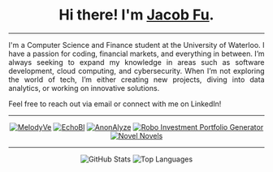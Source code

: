 <h1 align="center">Hi there! I'm <a href="https://yourwebsite.com/">Jacob Fu</a>.</h1>

---

<div align="justify">

I'm a Computer Science and Finance student at the University of Waterloo. I have a passion for coding, financial markets, and everything in between. I’m always seeking to expand my knowledge in areas such as software development, cloud computing, and cybersecurity. When I’m not exploring the world of tech, I’m either creating new projects, diving into data analytics, or working on innovative solutions. 

Feel free to reach out via email or connect with me on LinkedIn!

</div>

<div align="center">

---

[![MelodyVe](https://github-readme-stats.vercel.app/api/pin?username=fujacob&repo=MelodyVe&theme=material-palenight&icon_color=6a5acd&hide_border=true)](https://github.com/fujacob/MelodyVe)
[![EchoBl](https://github-readme-stats.vercel.app/api/pin?username=fujacob&repo=EchoBl&theme=material-palenight&icon_color=6a5acd&hide_border=true)](https://github.com/fujacob/EchoBl)
[![AnonAlyze](https://github-readme-stats.vercel.app/api/pin?username=fujacob&repo=AnonAlyze&theme=material-palenight&icon_color=6a5acd&hide_border=true)](https://github.com/fujacob/AnonAlyze)
[![Robo Investment Portfolio Generator](https://github-readme-stats.vercel.app/api/pin?username=fujacob&repo=Robo-Investment-Portfolio-Generator&theme=material-palenight&icon_color=6a5acd&hide_border=true)](https://github.com/fujacob/Robo-Investment-Portfolio-Generator)
[![Novel Novels](https://github-readme-stats.vercel.app/api/pin?username=fujacob&repo=Novel-Novels&theme=material-palenight&icon_color=6a5acd&hide_border=true)](https://github.com/fujacob/Novel-Novels)

---

![GitHub Stats](https://github-readme-stats.vercel.app/api?username=fujacob&count_private=true&show_icons=true&theme=material-palenight&icon_color=6a5acd&hide_border=true&line_height=28&custom_title=Contribution%20Statistics&count_private=true)
![Top Languages](https://github-readme-stats.vercel.app/api/top-langs?username=fujacob&theme=material-palenight&hide_border=true&layout=compact&langs_count=10&card_width=333)

</div>
